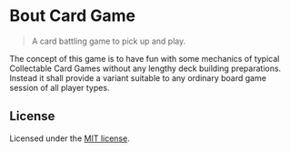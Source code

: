 # Bout Card Game
> A card battling game to pick up and play.

The concept of this game is to have fun with some mechanics of typical Collectable Card Games without any lengthy deck building preparations. Instead it shall provide a variant suitable to any ordinary board game session of all player types.

## License

Licensed under the [MIT license](https://github.com/rzllmr/bout-cardgame/blob/master/LICENSE).
